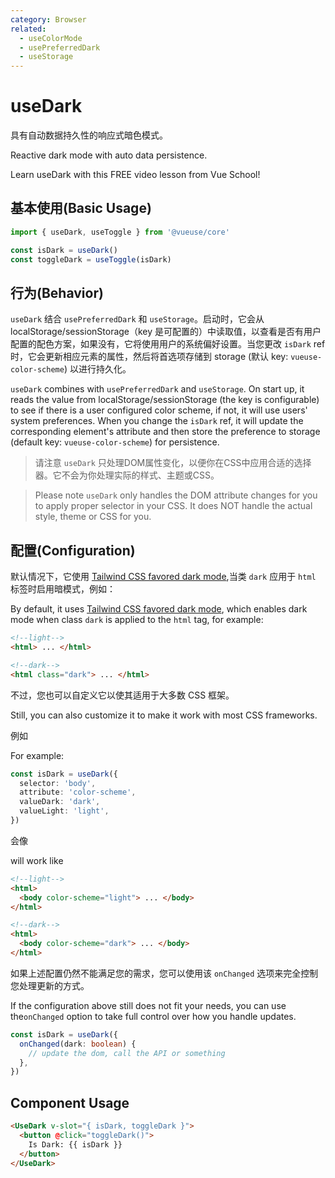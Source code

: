 ```yaml
---
category: Browser
related:
  - useColorMode
  - usePreferredDark
  - useStorage
---
```


# useDark

具有自动数据持久性的响应式暗色模式。

Reactive dark mode with auto data persistence.

<CourseLink href="https://vueschool.io/lessons/theming-with-vueuse-usedark-and-usecolormode?friend=vueuse">Learn useDark with this FREE video lesson from Vue School!</CourseLink>

## 基本使用(Basic Usage)

```js
import { useDark, useToggle } from '@vueuse/core'

const isDark = useDark()
const toggleDark = useToggle(isDark)
```

## 行为(Behavior)

`useDark` 结合 `usePreferredDark` 和 `useStorage`。启动时，它会从 localStorage/sessionStorage（key 是可配置的）中读取值，以查看是否有用户配置的配色方案，如果没有，它将使用用户的系统偏好设置。当您更改 `isDark` ref 时，它会更新相应元素的属性，然后将首选项存储到 storage (默认 key: `vueuse-color-scheme`) 以进行持久化。

`useDark` combines with `usePreferredDark` and `useStorage`. On start up, it reads the value from localStorage/sessionStorage (the key is configurable) to see if there is a user configured color scheme, if not, it will use users' system preferences. When you change the `isDark` ref, it will update the corresponding element's attribute and then store the preference to storage (default key: `vueuse-color-scheme`) for persistence.

> 请注意 `useDark` 只处理DOM属性变化，以便你在CSS中应用合适的选择器。它不会为你处理实际的样式、主题或CSS。

> Please note `useDark` only handles the DOM attribute changes for you to apply proper selector in your CSS. It does NOT handle the actual style, theme or CSS for you.

## 配置(Configuration)

默认情况下，它使用 [Tailwind CSS favored dark mode](https://tailwindcss.com/docs/dark-mode#toggling-dark-mode-manually),当类 `dark` 应用于 `html` 标签时启用暗模式，例如：

By default, it uses [Tailwind CSS favored dark mode](https://tailwindcss.com/docs/dark-mode#toggling-dark-mode-manually), which enables dark mode when class `dark` is applied to the `html` tag, for example:

```html
<!--light-->
<html> ... </html>

<!--dark-->
<html class="dark"> ... </html>
```

不过，您也可以自定义它以使其适用于大多数 CSS 框架。

Still, you can also customize it to make it work with most CSS frameworks.

例如

For example:

```ts
const isDark = useDark({
  selector: 'body',
  attribute: 'color-scheme',
  valueDark: 'dark',
  valueLight: 'light',
})
```
会像

will work like

```html
<!--light-->
<html>
  <body color-scheme="light"> ... </body>
</html>

<!--dark-->
<html>
  <body color-scheme="dark"> ... </body>
</html>
```

如果上述配置仍然不能满足您的需求，您可以使用该 `onChanged` 选项来完全控制您处理更新的方式。

If the configuration above still does not fit your needs, you can use the`onChanged` option to take full control over how you handle updates.

```ts
const isDark = useDark({
  onChanged(dark: boolean) {
    // update the dom, call the API or something
  },
})
```

## Component Usage

```html
<UseDark v-slot="{ isDark, toggleDark }">
  <button @click="toggleDark()">
    Is Dark: {{ isDark }}
  </button>
</UseDark>
```
